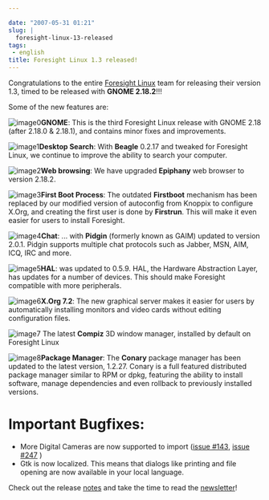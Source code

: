 ```yaml
---

date: "2007-05-31 01:21"
slug: |
  foresight-linux-13-released
tags:
 - english
title: Foresight Linux 1.3 released!
---
```


Congratulations to the entire [Foresight
Linux](http://www.foresightlinux.org) team for releasing their version
1.3, timed to be released with **GNOME 2.18.2**!!!

Some of the new features are:

![image0](http://www.foresightlinux.org/sitemedia/images/emblems/48x48/gnome.png)**GNOME**:
This is the third Foresight Linux release with GNOME 2.18 (after 2.18.0
& 2.18.1), and contains minor fixes and improvements.

![image1](http://www.foresightlinux.org/sitemedia/images/emblems/48x48/system-search.png)**Desktop
Search**: With **Beagle** 0.2.17 and tweaked for Foresight Linux, we
continue to improve the ability to search your computer.

![image2](http://www.foresightlinux.org/sitemedia/images/emblems/48x48/epiphany.png)**Web
browsing**: We have upgraded **Epiphany** web browser to version 2.18.2.

![image3](http://www.foresightlinux.org/sitemedia/images/emblems/48x48/firstboot.png)**First
Boot Process**: The outdated **Firstboot** mechanism has been replaced
by our modified version of autoconfig from Knoppix to configure X.Org,
and creating the first user is done by **Firstrun**. This will make it
even easier for users to install Foresight.

![image4](http://www.foresightlinux.org/sitemedia/images/emblems/48x48/pidgin.png)**Chat**:
... with **Pidgin** (formerly known as GAIM) updated to version 2.0.1.
Pidgin supports multiple chat protocols such as Jabber, MSN, AIM, ICQ,
IRC and more.

![image5](http://www.foresightlinux.org/sitemedia/images/emblems/48x48/hal.png)**HAL**:
was updated to 0.5.9. HAL, the Hardware Abstraction Layer, has updates
for a number of devices. This should make Foresight compatible with more
peripherals.

![image6](http://www.foresightlinux.org/sitemedia/images/emblems/48x48/xorg.png)**X.Org
7.2**: The new graphical server makes it easier for users by
automatically installing monitors and video cards without editing
configuration files.

![image7](http://www.foresightlinux.org/sitemedia/images/emblems/48x48/compiz.png)
The latest **Compiz** 3D window manager, installed by default on
Foresight Linux

![image8](http://www.foresightlinux.org/sitemedia/images/emblems/48x48/conary.png)**Package
Manager**: The **Conary** package manager has been updated to the latest
version, 1.2.27. Conary is a full featured distributed package manager
similar to RPM or dpkg, featuring the ability to install software,
manage dependencies and even rollback to previously installed versions.

# Important Bugfixes:

-   More Digital Cameras are now supported to import ([issue
    \#143](http://issues.foresightlinux.org/browse/FL-143), [issue
    \#247](http://issues.foresightlinux.org/browse/FL-247) )
-   Gtk is now localized. This means that dialogs like printing and file
    opening are now available in your local language.

Check out the release
[notes](http://www.foresightlinux.org/releases/1_3/) and take the time
to read the
[newsletter](http://wiki.foresightlinux.com/confluence/display/newsletter/2007/05/31/)!
